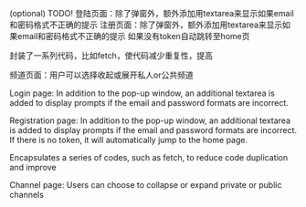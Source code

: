 (optional) TODO!
登陆页面：除了弹窗外，额外添加用textarea来显示如果email和密码格式不正确的提示
注册页面：除了弹窗外，额外添加用textarea来显示如果email和密码格式不正确的提示
如果没有token自动跳转至home页

封装了一系列代码，比如fetch，使代码减少重复性，提高


频道页面：用户可以选择收起或展开私人or公共频道

Login page: In addition to the pop-up window, an additional textarea is added to display prompts if the email and password formats are incorrect.

Registration page: In addition to the pop-up window, an additional textarea is added to display prompts if the email and password formats are incorrect.
If there is no token, it will automatically jump to the home page.

Encapsulates a series of codes, such as fetch, to reduce code duplication and improve


Channel page: Users can choose to collapse or expand private or public channels